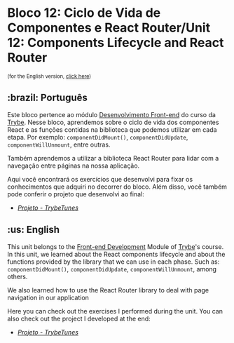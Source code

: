 # Bloco 12: Ciclo de Vida de Componentes e React Router/Unit 12: Components Lifecycle and React Router
<small>(for the English version, <a href="#en">click here</a>)</small>
<h2>:brazil: Português</h2>
<p>Este bloco pertence ao módulo <a href="https://github.com/raphaelalmeidamartins/trybe_exercicios/tree/main/2_Desenvolvimento-Front-end" rel="prev">Desenvolvimento Front-end</a> do curso da <a href="https://www.betrybe.com/">Trybe</a>. Nesse bloco, aprendemos sobre o ciclo de vida dos componentes React e as funções contidas na biblioteca que podemos utilizar em cada etapa. Por exemplo: <code>componentDidMount()</code>, <code>componentDidUpdate</code>, <code>componentWillUnmount</code>, entre outras.</p>
<p>Também aprendemos a utilizar a biblioteca React Router para lidar com a navegação entre páginas na nossa aplicação.</p>
<p>Aqui você encontrará os exercícios que desenvolvi para fixar os conhecimentos que adquiri no decorrer do bloco. Além disso, você também pode conferir o projeto que desenvolvi ao final:</p>

- _[Projeto - TrybeTunes](https://github.com/raphaelalmeidamartins/trybetunes)_

<h2 id="en">:us: English</h2>
<p>This unit belongs to the <a href="https://github.com/raphaelalmeidamartins/trybe_exercicios/tree/main/2_Desenvolvimento-Front-end">Front-end Development</a> Module of <a href="https://www.betrybe.com/">Trybe</a>'s course. In this unit, we learned about the React components lifecycle and about the functions provided by the library that we can use in each phase. Such as: <code>componentDidMount()</code>, <code>componentDidUpdate</code>, <code>componentWillUnmount</code>, among others.</p>
<p>We also learned how to use the React Router library to deal with page navigation in our application</p>
<p>Here you can check out the exercises I performed during the unit. You can also check out the project I developed at the end:</p>

- _[Projeto - TrybeTunes](https://github.com/raphaelalmeidamartins/trybetunes)_
